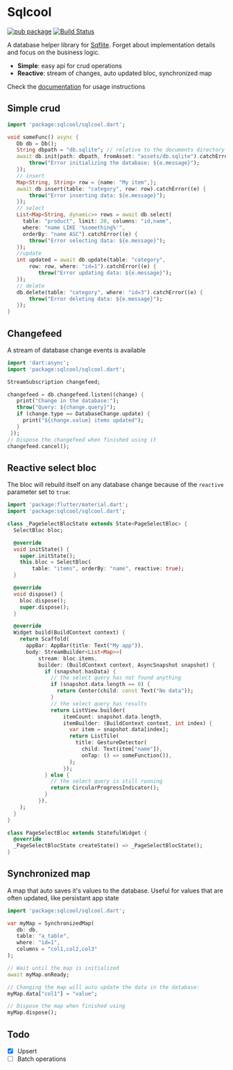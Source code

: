 # Sqlcool

[![pub package](https://img.shields.io/pub/v/sqlcool.svg)](https://pub.dartlang.org/packages/sqlcool) [![Build Status](https://travis-ci.org/synw/sqlcool.svg?branch=master)](https://travis-ci.org/synw/sqlcool)

A database helper library for [Sqflite](https://github.com/tekartik/sqflite). Forget about implementation details and focus on the business logic.

- **Simple**: easy api for crud operations
- **Reactive**: stream of changes, auto updated bloc, synchronized map

Check the [documentation](https://sqlcool.readthedocs.io/en/latest/) for usage instructions

## Simple crud

   ```dart
   import 'package:sqlcool/sqlcool.dart';

   void someFunc() async {
      Db db = Db();
      String dbpath = "db.sqlite"; // relative to the documents directory
      await db.init(path: dbpath, fromAsset: "assets/db.sqlite").catchError((e) {
          throw("Error initializing the database: ${e.message}");
      });
      // insert
      Map<String, String> row = {name: "My item",};
      await db.insert(table: "category", row: row).catchError((e) {
          throw("Error inserting data: ${e.message}");
      });
      // select
      List<Map<String, dynamic>> rows = await db.select(
        table: "product", limit: 20, columns: "id,name",
        where: "name LIKE '%something%'",
        orderBy: "name ASC").catchError((e) {
          throw("Error selecting data: ${e.message}");
      });
      //update
      int updated = await db.update(table: "category", 
          row: row, where: "id=1").catchError((e) {
             throw("Error updating data: ${e.message}");
      });
      // delete
      db.delete(table: "category", where: "id=3").catchError((e) {
          throw("Error deleting data: ${e.message}");
      });
   }
   ```

## Changefeed

A stream of database change events is available

   ```dart
   import 'dart:async';
   import 'package:sqlcool/sqlcool.dart';

   StreamSubscription changefeed;

   changefeed = db.changefeed.listen((change) {
      print("Change in the database:");
      throw("Query: ${change.query}");
      if (change.type == DatabaseChange.update) {
        print("${change.value} items updated");
      }
    });
   // Dispose the changefeed when finished using it
   changefeed.cancel();
   ```

## Reactive select bloc

The bloc will rebuild itself on any database change because of the `reactive`
parameter set to `true`:

   ```dart
   import 'package:flutter/material.dart';
   import 'package:sqlcool/sqlcool.dart';

   class _PageSelectBlocState extends State<PageSelectBloc> {
     SelectBloc bloc;

     @override
     void initState() {
       super.initState();
       this.bloc = SelectBloc(
           table: "items", orderBy: "name", reactive: true);
     }

     @override
     void dispose() {
       bloc.dispose();
       super.dispose();
     }

     @override
     Widget build(BuildContext context) {
       return Scaffold(
         appBar: AppBar(title: Text("My app")),
         body: StreamBuilder<List<Map>>(
             stream: bloc.items,
             builder: (BuildContext context, AsyncSnapshot snapshot) {
               if (snapshot.hasData) {
                 // the select query has not found anything
                 if (snapshot.data.length == 0) {
                   return Center(child: const Text("No data"));
                 }
                 // the select query has results
                 return ListView.builder(
                     itemCount: snapshot.data.length,
                     itemBuilder: (BuildContext context, int index) {
                       var item = snapshot.data[index];
                       return ListTile(
                         title: GestureDetector(
                           child: Text(item["name"]),
                           onTap: () => someFunction()),
                       );
                     });
               } else {
                 // the select query is still running
                 return CircularProgressIndicator();
               }
             }),
       );
     }
   }

   class PageSelectBloc extends StatefulWidget {
     @override
     _PageSelectBlocState createState() => _PageSelectBlocState();
   }
   ```

## Synchronized map

A map that auto saves it's values to the database. Useful for values that
are often updated, like persistant app state

   ```dart
   import 'package:sqlcool/sqlcool.dart';

   var myMap = SynchronizedMap(
      db: db,
      table: "a_table",
      where: "id=1",
      columns = "col1,col2,col3"
   );

   // Wait until the map is initialized
   await myMap.onReady;

   // Changing the map will auto update the data in the database:
   myMap.data["col1"] = "value";

   // Dispose the map when finished using
   myMap.dispose();
   ```

## Todo

- [x] Upsert
- [ ] Batch operations
